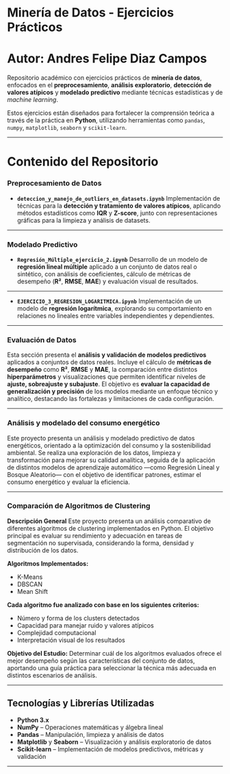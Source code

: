 
# Minería de Datos - Ejercicios Prácticos
# Autor: Andres Felipe Diaz Campos 

Repositorio académico con ejercicios prácticos de **minería de datos**, enfocados en el **preprocesamiento**, **análisis exploratorio**, **detección de valores atípicos** y **modelado predictivo** mediante técnicas estadísticas y de *machine learning*.

Estos ejercicios están diseñados para fortalecer la comprensión teórica a través de la práctica en **Python**, utilizando herramientas como `pandas`, `numpy`, `matplotlib`, `seaborn` y `scikit-learn`.

---

# Contenido del Repositorio

### Preprocesamiento de Datos

* **`deteccion_y_manejo_de_outliers_en_datasets.ipynb`**
  Implementación de técnicas para la **detección y tratamiento de valores atípicos**, aplicando métodos estadísticos como **IQR** y **Z-score**, junto con representaciones gráficas para la limpieza y análisis de datasets.
---
### Modelado Predictivo

* **`Regresión_Múltiple_ejercicio_2.ipynb`**
  Desarrollo de un modelo de **regresión lineal múltiple** aplicado a un conjunto de datos real o sintético, con análisis de coeficientes, cálculo de métricas de desempeño (**R²**, **RMSE**, **MAE**) y evaluación visual de resultados.
---
* **`EJERCICIO_3_REGRESION_LOGARITMICA.ipynb`**
  Implementación de un modelo de **regresión logarítmica**, explorando su comportamiento en relaciones no lineales entre variables independientes y dependientes.
---
### Evaluación de Datos

Esta sección presenta el **análisis y validación de modelos predictivos** aplicados a conjuntos de datos reales.
Incluye el cálculo de **métricas de desempeño** como **R²**, **RMSE** y **MAE**, la comparación entre distintos **hiperparámetros** y visualizaciones que permiten identificar niveles de **ajuste, sobreajuste y subajuste**.
El objetivo es **evaluar la capacidad de generalización y precisión** de los modelos mediante un enfoque técnico y analítico, destacando las fortalezas y limitaciones de cada configuración.

---
### Análisis y modelado del consumo energético
Este proyecto presenta un análisis y modelado predictivo de datos energéticos, orientado a la optimización del consumo y la sostenibilidad ambiental.
Se realiza una exploración de los datos, limpieza y transformación para mejorar su calidad analítica, seguida de la aplicación de distintos modelos de aprendizaje automático —como Regresión Lineal y Bosque Aleatorio— con el objetivo de identificar patrones, estimar el consumo energético y evaluar la eficiencia.

---
### Comparación de Algoritmos de Clustering
**Descripción General**
Este proyecto presenta un análisis comparativo de diferentes algoritmos de clustering implementados en Python.
El objetivo principal es evaluar su rendimiento y adecuación en tareas de segmentación no supervisada, considerando la forma, densidad y distribución de los datos.

**Algoritmos Implementados:** 
- K-Means
- DBSCAN
- Mean Shift
  
**Cada algoritmo fue analizado con base en los siguientes criterios:**
- Número y forma de los clusters detectados
- Capacidad para manejar ruido y valores atípicos
- Complejidad computacional
- Interpretación visual de los resultados
  
**Objetivo del Estudio:** 
Determinar cuál de los algoritmos evaluados ofrece el mejor desempeño según las características del conjunto de datos, aportando una guía práctica para seleccionar la técnica más adecuada en distintos escenarios de análisis.

---

## Tecnologías y Librerías Utilizadas

* **Python 3.x**
* **NumPy** – Operaciones matemáticas y álgebra lineal
* **Pandas** – Manipulación, limpieza y análisis de datos
* **Matplotlib** y **Seaborn** – Visualización y análisis exploratorio de datos
* **Scikit-learn** – Implementación de modelos predictivos, métricas y validación

---

